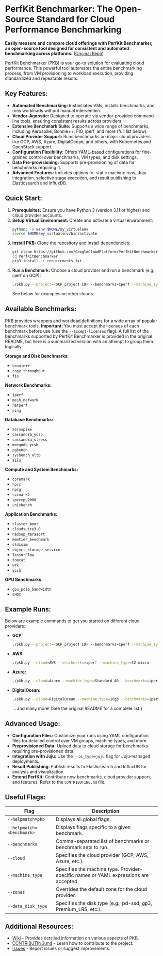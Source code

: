 # PerfKit Benchmarker: The Open-Source Standard for Cloud Performance Benchmarking

**Easily measure and compare cloud offerings with PerfKit Benchmarker, an open-source tool designed for consistent and automated benchmarking across platforms.** ([Original Repo](https://github.com/GoogleCloudPlatform/PerfKitBenchmarker))

PerfKit Benchmarker (PKB) is your go-to solution for evaluating cloud performance. This powerful tool automates the entire benchmarking process, from VM provisioning to workload execution, providing standardized and repeatable results.

## Key Features:

*   **Automated Benchmarking:**  Instantiates VMs, installs benchmarks, and runs workloads without manual intervention.
*   **Vendor-Agnostic:** Designed to operate via vendor-provided command-line tools, ensuring consistent results across providers.
*   **Extensive Benchmark Suite:**  Supports a wide range of benchmarks, including Aerospike, Bonnie++, FIO, iperf, and more (full list below).
*   **Cloud Provider Support:**  Runs benchmarks on major cloud providers like GCP, AWS, Azure, DigitalOcean, and others, with Kubernetes and OpenStack support.
*   **Configuration Flexibility:**  Offers YAML-based configurations for fine-grained control over benchmarks, VM types, and disk settings.
*   **Data Pre-provisioning:**  Supports pre-provisioning of data for benchmarks requiring it.
*   **Advanced Features:** Includes options for static machine runs, Juju integration, selective stage execution, and result publishing to Elasticsearch and InfluxDB.

## Quick Start:

1.  **Prerequisites:**  Ensure you have Python 3 (version 3.11 or higher) and cloud provider accounts.
2.  **Setup Virtual Environment:** Create and activate a virtual environment:
    ```bash
    python3 -m venv $HOME/my_virtualenv
    source $HOME/my_virtualenv/bin/activate
    ```
3.  **Install PKB:** Clone the repository and install dependencies:
    ```bash
    git clone https://github.com/GoogleCloudPlatform/PerfKitBenchmarker.git
    cd PerfKitBenchmarker
    pip3 install -r requirements.txt
    ```
4.  **Run a Benchmark:**  Choose a cloud provider and run a benchmark (e.g., iperf on GCP):
    ```bash
    ./pkb.py --project=<GCP project ID> --benchmarks=iperf --machine_type=f1-micro
    ```
    See below for examples on other clouds.

## Available Benchmarks:

PKB provides wrappers and workload definitions for a wide array of popular benchmark tools.  **Important:**  You must accept the licenses of each benchmark before use (use the `--accept-licenses` flag).  A full list of the benchmarks supported by PerfKit Benchmarker is provided in the original README, but here is a summarized version with an attempt to group them logically:

**Storage and Disk Benchmarks:**

*   `bonnie++`
*   `copy_throughput`
*   `fio`

**Network Benchmarks:**

*   `iperf`
*   `mesh_network`
*   `netperf`
*   `ping`

**Database Benchmarks:**

*   `aerospike`
*   `cassandra_ycsb`
*   `cassandra_stress`
*   `mongodb_ycsb`
*   `pgbench`
*   `sysbench_oltp`
*   `silo`

**Compute and System Benchmarks:**

*   `coremark`
*   `hpcc`
*   `hpcg`
*   `scimark2`
*   `speccpu2006`
*   `unixbench`

**Application Benchmarks:**

*   `cluster_boot`
*   `cloudsuite3.0`
*   `hadoop_terasort`
*   `memtier_benchmark`
*   `oldisim`
*   `object_storage_service`
*   `TensorFlow`
*   `tomcat`
*   `wrk`
*   `ycsb`

**GPU Benchmarks**

*   `gpu_pcie_bandwidth`
*   `SHOC`

## Example Runs:

Below are example commands to get you started on different cloud providers:

*   **GCP:**
    ```bash
    ./pkb.py --project=<GCP project ID> --benchmarks=iperf --machine_type=f1-micro
    ```
*   **AWS:**
    ```bash
    ./pkb.py --cloud=AWS --benchmarks=iperf --machine_type=t2.micro
    ```
*   **Azure:**
    ```bash
    ./pkb.py --cloud=Azure --machine_type=Standard_A0 --benchmarks=iperf
    ```
*   **DigitalOcean:**
    ```bash
    ./pkb.py --cloud=DigitalOcean --machine_type=16gb --benchmarks=iperf
    ```
    ... and many more! (See the original README for a complete list.)

## Advanced Usage:

*   **Configuration Files:** Customize your runs using YAML configuration files for detailed control over VM groups, machine types, and more.
*   **Preprovisioned Data:** Upload data to cloud storage for benchmarks requiring pre-provisioned data.
*   **Integration with Juju:** Use the `--os_type=juju` flag for Juju-managed deployments.
*   **Result Publishing:** Publish results to Elasticsearch and InfluxDB for analysis and visualization.
*   **Extend PerfKit:** Contribute new benchmarks, cloud provider support, and features. Refer to the `CONTRIBUTING.md` file.

## Useful Flags:

| Flag               | Description                                                                       |
| ------------------ | --------------------------------------------------------------------------------- |
| `--helpmatch=pkb`  | Displays all global flags.                                                       |
| `--helpmatch=<benchmark>` | Displays flags specific to a given benchmark.                                  |
| `--benchmarks`     | Comma-separated list of benchmarks or benchmark sets to run.                       |
| `--cloud`          | Specifies the cloud provider (GCP, AWS, Azure, etc.).                             |
| `--machine_type`   | Specifies the machine type. Provider-specific names or YAML expressions are accepted.|
| `--zones`          | Overrides the default zone for the cloud provider.                                 |
| `--data_disk_type` | Specifies the disk type (e.g., pd-ssd, gp3, Premium_LRS, etc.).                 |

## Additional Resources:

*   [Wiki](https://github.com/GoogleCloudPlatform/PerfKitBenchmarker/wiki) - Provides detailed information on various aspects of PKB.
*   [CONTRIBUTING.md](https://github.com/GoogleCloudPlatform/PerfKitBenchmarker/blob/master/CONTRIBUTING.md) - Learn how to contribute to the project.
*   [Issues](https://github.com/GoogleCloudPlatform/PerfKitBenchmarker/issues) - Report issues or suggest improvements.